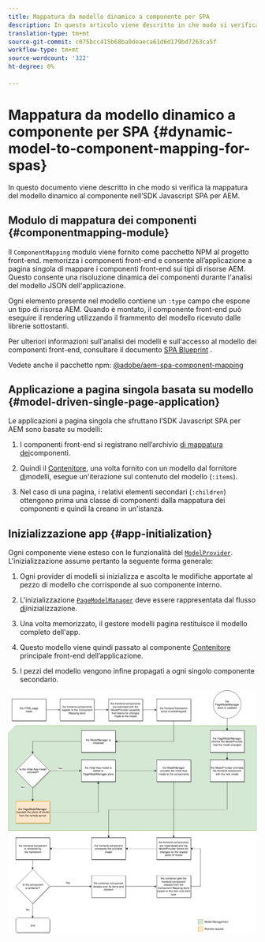 ```yaml
---
title: Mappatura da modello dinamico a componente per SPA
description: In questo articolo viene descritto in che modo si verifica la mappatura del modello dinamico al componente nell’SDK Javascript SPA per AEM.
translation-type: tm+mt
source-git-commit: c075bcc415b68ba0deaeca61d6d179bd7263ca5f
workflow-type: tm+mt
source-wordcount: '322'
ht-degree: 0%

---
```



# Mappatura da modello dinamico a componente per SPA {#dynamic-model-to-component-mapping-for-spas}

In questo documento viene descritto in che modo si verifica la mappatura del modello dinamico al componente nell’SDK Javascript SPA per AEM.

## Modulo di mappatura dei componenti {#componentmapping-module}

Il `ComponentMapping` modulo viene fornito come pacchetto NPM al progetto front-end. memorizza i componenti front-end e consente all’applicazione a pagina singola di mappare i componenti front-end sui tipi di risorse AEM. Questo consente una risoluzione dinamica dei componenti durante l&#39;analisi del modello JSON dell&#39;applicazione.

Ogni elemento presente nel modello contiene un `:type` campo che espone un tipo di risorsa AEM. Quando è montato, il componente front-end può eseguire il rendering utilizzando il frammento del modello ricevuto dalle librerie sottostanti.

Per ulteriori informazioni sull&#39;analisi dei modelli e sull&#39;accesso al modello dei componenti front-end, consultare il documento [SPA Blueprint](blueprint.md) .

Vedete anche il pacchetto npm: [@adobe/aem-spa-component-mapping](https://www.npmjs.com/package/@adobe/aem-spa-component-mapping)

## Applicazione a pagina singola basata su modello {#model-driven-single-page-application}

Le applicazioni a pagina singola che sfruttano l’SDK Javascript SPA per AEM sono basate su modelli:

1. I componenti front-end si registrano nell’archivio [di mappatura dei](#componentmapping-module)componenti.
1. Quindi il [Contenitore](blueprint.md#container), una volta fornito con un modello dal fornitore [di](blueprint.md#the-model-provider)modelli, esegue un&#39;iterazione sul contenuto del modello (`:items`).

1. Nel caso di una pagina, i relativi elementi secondari (`:children`) ottengono prima una classe di componenti dalla mappatura [](blueprint.md#componentmapping) dei componenti e quindi la creano in un&#39;istanza.

## Inizializzazione app {#app-initialization}

Ogni componente viene esteso con le funzionalità del [`ModelProvider`](blueprint.md#the-model-provider). L&#39;inizializzazione assume pertanto la seguente forma generale:

1. Ogni provider di modelli si inizializza e ascolta le modifiche apportate al pezzo di modello che corrisponde al suo componente interno.
1. L&#39;inizializzazione [`PageModelManager`](blueprint.md#pagemodelmanager) deve essere rappresentata dal flusso [di](blueprint.md)inizializzazione.

1. Una volta memorizzato, il gestore modelli pagina restituisce il modello completo dell&#39;app.
1. Questo modello viene quindi passato al componente [Contenitore](blueprint.md#container) principale front-end dell’applicazione.
1. I pezzi del modello vengono infine propagati a ogni singolo componente secondario.

![Inizializzazione modello app](assets/app-model-initialization.png)
